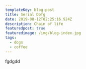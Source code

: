 ```yaml
---
templateKey: blog-post
title: Serial Dofg
date: 2019-08-12T02:25:16.924Z
description: Chain of life
featuredpost: true
featuredimage: /img/blog-index.jpg
tags:
  - dogs
  - coffee
---
```

fgdgdd

